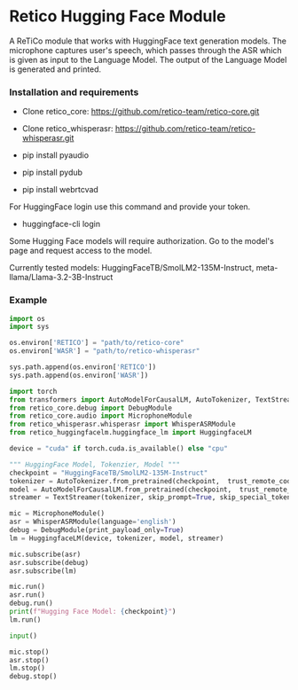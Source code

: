 # Retico Hugging Face Module

A ReTiCo module that works with HuggingFace text generation models. The microphone captures user's speech, which passes through the ASR which is given as input to the Language Model. 
The output of the Language Model is generated and printed.

### Installation and requirements ###

* Clone retico_core:
https://github.com/retico-team/retico-core.git

* Clone retico_whisperasr:
https://github.com/retico-team/retico-whisperasr.git

* pip install pyaudio
* pip install pydub
* pip install webrtcvad

For HuggingFace login use this command and provide your token.

* huggingface-cli login

Some Hugging Face models will require authorization.
Go to the model's page and request access to the model.

Currently tested models: HuggingFaceTB/SmolLM2-135M-Instruct, meta-llama/Llama-3.2-3B-Instruct

### Example ###

```python
import os
import sys

os.environ['RETICO'] = "path/to/retico-core"
os.environ['WASR'] = "path/to/retico-whisperasr"

sys.path.append(os.environ['RETICO'])
sys.path.append(os.environ['WASR'])

import torch
from transformers import AutoModelForCausalLM, AutoTokenizer, TextStreamer, TextIteratorStreamer
from retico_core.debug import DebugModule
from retico_core.audio import MicrophoneModule
from retico_whisperasr.whisperasr import WhisperASRModule
from retico_huggingfacelm.huggingface_lm import HuggingfaceLM

device = "cuda" if torch.cuda.is_available() else "cpu"

""" HuggingFace Model, Tokenzier, Model """
checkpoint = "HuggingFaceTB/SmolLM2-135M-Instruct"
tokenizer = AutoTokenizer.from_pretrained(checkpoint,  trust_remote_code=True)
model = AutoModelForCausalLM.from_pretrained(checkpoint,  trust_remote_code=True).to(device)
streamer = TextStreamer(tokenizer, skip_prompt=True, skip_special_tokens=True)

mic = MicrophoneModule()
asr = WhisperASRModule(language='english')
debug = DebugModule(print_payload_only=True)
lm = HuggingfaceLM(device, tokenizer, model, streamer)

mic.subscribe(asr)
asr.subscribe(debug)
asr.subscribe(lm)

mic.run()
asr.run()
debug.run()
print(f"Hugging Face Model: {checkpoint}")
lm.run()

input()

mic.stop()
asr.stop()
lm.stop()
debug.stop()

```

